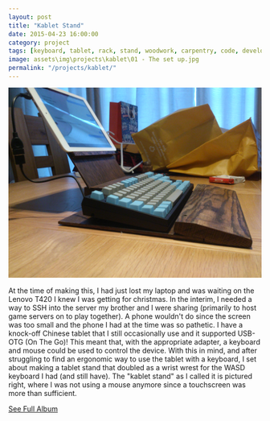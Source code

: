 ```yaml
---
layout: post
title: "Kablet Stand"
date: 2015-04-23 16:00:00
category: project
tags: [keyboard, tablet, rack, stand, woodwork, carpentry, code, development, SSH]
image: assets\img\projects\kablet\01 - The set up.jpg
permalink: "/projects/kablet/"
---
```


<p>

<span class="image left"><a href="/assets/img/projects/kablet/01 - The set up.jpg"><img src="/assets/img/projects/kablet/01 - The set up.jpg" alt="The Set Up.jpg"></a></span>

At the time of making this, I had just lost my laptop and was waiting on the Lenovo T420 I knew I was getting for christmas. In the interim, I needed a way to SSH into the server my brother and I were sharing (primarily to host game servers on to play together). A phone wouldn't do since the screen was too small and the phone I had at the time was so pathetic. I have a knock-off Chinese tablet that I still occasionally use and it supported USB-OTG (On The Go)! This meant that, with the appropriate adapter, a keyboard and mouse could be used to control the device. With this in mind, and after struggling to find an ergonomic way to use the tablet with a keyboard, I set about making a tablet stand that doubled as a wrist wrest for the WASD keyboard I had (and still have).
The "kablet stand" as I called it is pictured right, where I was not using a mouse anymore since a touchscreen was more than sufficient.

</p>
<p><a class="button" href="/projects/kablet_images">See Full Album</a></p>